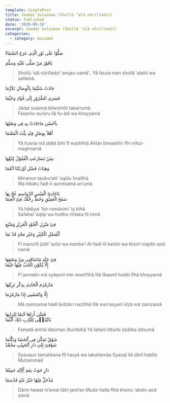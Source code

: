 ```yaml
---
template: SinglePost
title: Jaadat Sulaimaa (Shollû ‘alâ nûrilladzî)
status: Published
date: '2020-09-28'
excerpt: Jaadat Sulaimaa (Shollû ‘alâ nûrilladzî)
categories:
  - category: Qosidah
---
```

صَلُّوْا عَلَی نُوْرِ الَّذِی عَرَجَ السَّمَاءْ

يَافَوْزَ مَنْ صَلَّی عَلَيْهِ وَسَلَّمَ

> Shollû ‘alâ nûrilladzî ‘arojas-samâ’..
> Yâ fauza man shollâ ‘alaihi wa sallamâ.

جَادَتْ سُلَيْمَا بِالْوِصَالِ تَكَرُّمَا

فَسَرَی السُّرُوْرِ إِلَی فُؤَادِ وَخَيَّمَا

> Jâdat sulaimâ bilwishôli takarrumâ\
> Fasarôs-surûru ilâ fu-âdi wa khoyyamâ  

ياَحُسْنَ مَاجَادَتْ بِهِ فِی وَصْلِهَا 

أَهْلاً بِوَصْلٍ فِيْهِ نِلْتُ الْمَغْنَمَا

> Yâ husna mâ jâdat bihi fî washlihâ
>  Ahlan biwashlin fîhi niltul-maghnamâ

مِنَنٌ تَسَارَعَتِ الْعُقُوْلُ لِنَيْلِهَا

وَهِبَاتُ فَضْلِ اَوْرَثَتْنَا اَنْعُمَا

> Minanun tasâro’atil ‘uqûlu linailihâ\
> Wa hibâtu fadl-li aurotsatnâ an’umâ

يَاحَادِيْ الْعِيْسِ الرَّوَاسِمِ عُجْ بِهَا  
سَفَحَ الْعَقِيْقِ وَحُطَّ رِحْلَكَ فِیْ الْحِمَا  

> Yâ hâdiyal ‘îsir-rowâsimi ‘uj bihâ\
> Safahal ‘aqîqi wa huttho rihlaka fil himâ

فِیْ مَنْزِلِ الْجُوْدِ الْعَزِيْزِ وَمَنْبَعِ 

اَلْفَضْلِ الْكَثِيْرِ وَخَيْرِ مَجْدٍ قَدْ نَمَا 

> Fî manzilil jûdil ‘azîzi wa manba’i
>  Al-fadl-lil katsîri wa khoiri majdin qod namâ

فِىْ جَنَّةٍ مَاشَاقَنِی مِنْ وَصْفِهَا  
إِلَّا لِكُوْنِ الْحُبِّ فِيْهَا خَيَّمَا

> Fî jannatin mâ syâqonî min washfihâ
>   Illâ likaunil hubbi fîhâ khoyyamâ 

مَازَمْزَمَ الْحَادِی بِذِکْرِ نَزِيْلِهَا

إِلَّا وَانْعَشَنِی إِذَا مَازَمْزَمَا

> Mâ zamzamal hâdî bidzikri nazîlihâ
> Illâ wan’asyanî idzâ mâ zamzamâ

فَمَتَّى أَرَاهَا لَاثِمًا لِتُرَابِهَا  
يَالَيْتَنٖی لِلتُّرْبِ ذَلِكَ اَلْثُمَا

> Famatâ arôhâ lâtsiman liturôbihâ
> Yâ laitanî litturbi dzâlika altsumâ

شَوْقٌ تَمَکَّنَ فِی اْلحَشَا وَتَگَّتَمَا  
شَوْقیٌ إِلیٰ دَارِ اْلحَبِيْبِ محُمَّدْ

> Syauqun tamakkana fîl hasyâ wa takattamâa
> Syauqî ilâ dâril habîbi Muhammad

دَارٍ حَوَتْ نِعَمَ اْلِإَلهِ جَمِيْعًا

مُذْحَلَّ فِيْهَا خَيْرُ عَبْدٍ قَدْسَمَا

> Dârin hawat ni’amal ilâhi jamî’an
> Mudz-halla fîhâ khoiru ‘abdin qod samâ
